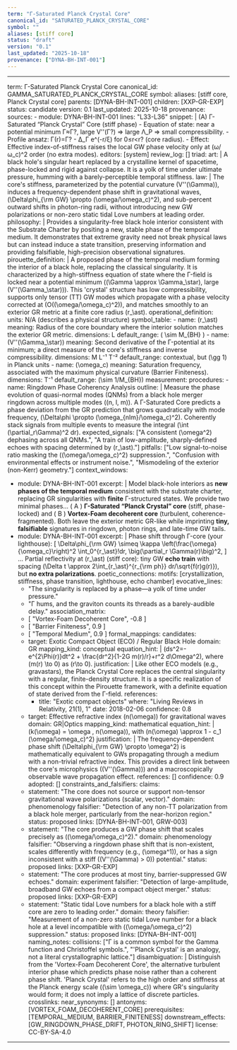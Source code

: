 ```yaml
---
term: "Γ-Saturated Planck Crystal Core"
canonical_id: "SATURATED_PLANCK_CRYSTAL_CORE"
symbol: ""
aliases: [stiff core]
status: "draft"
version: "0.1"
last_updated: "2025-10-18"
provenance: ["DYNA-BH-INT-001"]
---
```


---
term: Γ-Saturated Planck Crystal Core
canonical_id: GAMMA_SATURATED_PLANCK_CRYSTAL_CORE
symbol: 
aliases: [stiff core, Planck Crystal core]
parents: [DYNA-BH-INT-001]
children: [XXP-GR-EXP]
status: candidate
version: 0.1
last_updated: 2025-10-18
provenance:
  sources:
    - module: DYNA-BH-INT-001
      lines: "L33-L36"
      snippet: |
        (A) Γ-Saturated “Planck Crystal” Core (stiff phase)
        - Equation of state: near a potential minimum Γ≈Γ?, large V''(Γ?) ⇒ large Λ_P ⇒ small compressibility.
        - Profile ansatz: Γ(r)=Γ? - Δ_Γ e^(-r/ξ) for 0≤r<r? (core radius).
        - Effect: Effective index-of-stiffness raises the local GW phase velocity only at (ω/ω_c)^2 order (no extra modes).
  editors: [system]
  review_log: []
triad:
  art: |
    A black hole's singular heart replaced by a crystalline kernel of spacetime, phase-locked and rigid against collapse. It is a yolk of time under ultimate pressure, humming with a barely-perceptible temporal stiffness.
  law: |
    The core's stiffness, parameterized by the potential curvature \(V''(\Gamma)\), induces a frequency-dependent phase shift in gravitational waves, \(\Delta\phi_{\rm GW} \propto (\omega/\omega_c)^2\), and sub-percent outward shifts in photon-ring radii, without introducing new GW polarizations or non-zero static tidal Love numbers at leading order.
  philosophy: |
    Provides a singularity-free black hole interior consistent with the Substrate Charter by positing a new, stable phase of the temporal medium. It demonstrates that extreme gravity need not break physical laws but can instead induce a state transition, preserving information and providing falsifiable, high-precision observational signatures.
pirouette_definition: |
  A proposed phase of the temporal medium forming the interior of a black hole, replacing the classical singularity. It is characterized by a high-stiffness equation of state where the Γ-field is locked near a potential minimum (\(\Gamma \approx \Gamma_\star\), large \(V''(\Gamma_\star)\)). This 'crystal' structure has low compressibility, supports only tensor (TT) GW modes which propagate with a phase velocity corrected at \(O((\omega/\omega_c)^2)\), and matches smoothly to an exterior GR metric at a finite core radius \(r_\ast\).
operational_definition:
  units: N/A (describes a physical structure)
  symbol_table:
    - name: \(r_\ast\)
      meaning: Radius of the core boundary where the interior solution matches the exterior GR metric.
      dimensions: L
      default_range: \( \sim M_{BH} \)
    - name: \(V''(\Gamma_\star)\)
      meaning: Second derivative of the Γ-potential at its minimum; a direct measure of the core's stiffness and inverse compressibility.
      dimensions: M L⁻¹ T⁻²
      default_range: contextual, but \(\gg 1\) in Planck units
    - name: \(\omega_c\)
      meaning: Saturation frequency, associated with the maximum physical curvature (Barrier Finiteness).
      dimensions: T⁻¹
      default_range: \(\sim 1/M_{BH}\)
  measurement:
    procedures:
      - name: Ringdown Phase Coherency Analysis
        outline: |
          Measure the phase evolution of quasi-normal modes (QNMs) from a black hole merger ringdown across multiple modes (\(n, l, m\)). A Γ-Saturated Core predicts a phase deviation from the GR prediction that grows quadratically with mode frequency, \(\Delta\phi \propto (\omega_{nlm}/\omega_c)^2\). Coherently stack signals from multiple events to measure the integral \(\int (\partial_r\Gamma)^2 dr\).
        expected_signals: ["A consistent \(\omega^2\) dephasing across all QNMs.", "A train of low-amplitude, sharply-defined echoes with spacing determined by \(r_\ast\)."]
        pitfalls: ["Low signal-to-noise ratio masking the \((\omega/\omega_c)^2\) suppression.", "Confusion with environmental effects or instrument noise.", "Mismodeling of the exterior (non-Kerr) geometry."]
context_windows:
  - module: DYNA-BH-INT-001
    excerpt: |
      Model black-hole interiors as **new phases of the temporal medium** consistent with the substrate charter, replacing GR singularities with **finite** Γ-structured states. We provide two minimal phases... ( A ) **Γ-Saturated “Planck Crystal” core** (stiff, phase-locked) and ( B ) **Vortex-Foam decoherent core** (turbulent, coherence-fragmented). Both leave the exterior metric GR-like while imprinting **tiny, falsifiable** signatures in ringdown, photon rings, and late-time GW tails.
  - module: DYNA-BH-INT-001
    excerpt: |
      Phase shift through Γ-core (your lighthouse):
      \[ \Delta\phi_{\rm GW} \simeq \kappa \left(\frac{\omega}{\omega_c}\right)^2 \int_0^{r_\ast}\!dr\, \big(\partial_r \Gamma(r)\big)^2, \]
      ... Partial reflectivity at \(r_\ast\) (stiff core): tiny GW **echo train** with spacing \(\Delta t \approx 2\int_{r_\ast}^{r_{\rm ph}} dr/\sqrt{f(r)g(r)}\), but **no extra polarizations**.
poetic_connections:
  motifs: [crystallization, stiffness, phase transition, lighthouse, echo chamber]
  evocative_lines:
    - "The singularity is replaced by a phase—a yolk of time under pressure."
    - "Γ hums, and the graviton counts its threads as a barely-audible delay."
  association_matrix:
    - [ "Vortex-Foam Decoherent Core", -0.8 ]
    - [ "Barrier Finiteness", 0.9 ]
    - [ "Temporal Medium", 0.9 ]
formal_mappings:
  candidates:
    - target: Exotic Compact Object (ECO) / Regular Black Hole
      domain: GR
      mapping_kind: conceptual
      equation_hint: |
        \(ds^2=-e^{2\Phi(r)}dt^2 + \frac{dr^2}{1-2G m(r)/r}+r^2 d\Omega^2\), where \(m(r) \to 0\) as \(r\to 0\).
      justification: |
        Like other ECO models (e.g., gravastars), the Planck Crystal Core replaces the central singularity with a regular, finite-density structure. It is a specific realization of this concept within the Pirouette framework, with a definite equation of state derived from the Γ-field.
      references:
        - title: "Exotic compact objects"
          where: "Living Reviews in Relativity, 21(1), 1"
          date: 2018-02-06
      confidence: 0.8
    - target: Effective refractive index \(n(\omega)\) for gravitational waves
      domain: GR|Optics
      mapping_kind: mathematical
      equation_hint: |
        \(k(\omega) = \omega \, n(\omega)\), with \(n(\omega) \approx 1 - c_1 (\omega/\omega_c)^2\)
      justification: |
        The frequency-dependent phase shift \(\Delta\phi_{\rm GW} \propto \omega^2\) is mathematically equivalent to GWs propagating through a medium with a non-trivial refractive index. This provides a direct link between the core's microphysics (\(V''(\Gamma)\)) and a macroscopically observable wave propagation effect.
      references: []
      confidence: 0.9
  adopted: []
constraints_and_falsifiers:
  claims:
    - statement: "The core does not source or support non-tensor gravitational wave polarizations (scalar, vector)."
      domain: phenomenology
      falsifier: "Detection of any non-TT polarization from a black hole merger, particularly from the near-horizon region."
      status: proposed
      links: [DYNA-BH-INT-001, GRW-003]
    - statement: "The core produces a GW phase shift that scales precisely as \((\omega/\omega_c)^2\)."
      domain: phenomenology
      falsifier: "Observing a ringdown phase shift that is non-existent, scales differently with frequency (e.g., \(\omega^1\)), or has a sign inconsistent with a stiff (\(V''(\Gamma) > 0\)) potential."
      status: proposed
      links: [XXP-GR-EXP]
    - statement: "The core produces at most tiny, barrier-suppressed GW echoes."
      domain: experiment
      falsifier: "Detection of large-amplitude, broadband GW echoes from a compact object merger."
      status: proposed
      links: [XXP-GR-EXP]
    - statement: "Static tidal Love numbers for a black hole with a stiff core are zero to leading order."
      domain: theory
      falsifier: "Measurement of a non-zero static tidal Love number for a black hole at a level incompatible with \((\omega/\omega_c)^2\) suppression."
      status: proposed
      links: [DYNA-BH-INT-001]
naming_notes:
  collisions: ["Γ is a common symbol for the Gamma function and Christoffel symbols.", "'Planck Crystal' is an analogy, not a literal crystallographic lattice."]
  disambiguation: |
    Distinguish from the 'Vortex-Foam Decoherent Core', the alternative turbulent interior phase which predicts phase noise rather than a coherent phase shift. 'Planck Crystal' refers to the high order and stiffness at the Planck energy scale (\(\sim \omega_c\)) where GR's singularity would form; it does not imply a lattice of discrete particles.
crosslinks:
  near_synonyms: []
  antonyms: [VORTEX_FOAM_DECOHERENT_CORE]
  prerequisites: [TEMPORAL_MEDIUM, BARRIER_FINITENESS]
  downstream_effects: [GW_RINGDOWN_PHASE_DRIFT, PHOTON_RING_SHIFT]
license: CC-BY-SA-4.0
---